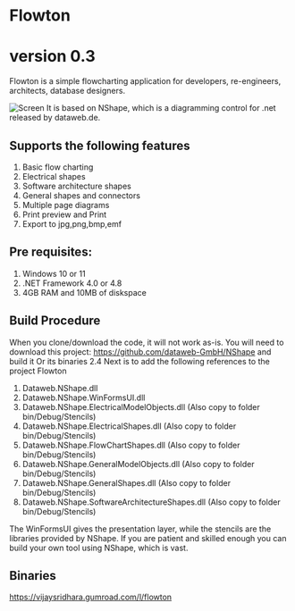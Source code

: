 # Flowton
# version 0.3
Flowton is a simple flowcharting application for developers, re-engineers, architects, database designers. 

![Screen](https://public-files.gumroad.com/8f54qwg4v4h4ehbrqx08avomb8yy)
It is based on NShape, which is a diagramming control for .net released by dataweb.de. 

## Supports the following features
1. Basic flow charting 
2. Electrical shapes
3. Software architecture shapes
4. General shapes and connectors
5. Multiple page diagrams
6. Print preview and Print
7. Export to jpg,png,bmp,emf

## Pre requisites:

1. Windows 10 or 11
2. .NET Framework 4.0 or 4.8
3. 4GB RAM and 10MB of diskspace

## Build Procedure
When you clone/download the code, it will not work as-is. You will need to download this project: https://github.com/dataweb-GmbH/NShape and build it Or its binaries 2.4
Next is to add the following references to the project Flowton
1. Dataweb.NShape.dll
2. Dataweb.NShape.WinFormsUI.dll 
3. Dataweb.NShape.ElectricalModelObjects.dll (Also copy to folder bin/Debug/Stencils)
4. Dataweb.NShape.ElectricalShapes.dll  (Also copy to folder bin/Debug/Stencils)
5. Dataweb.NShape.FlowChartShapes.dll (Also copy to folder bin/Debug/Stencils)
6. Dataweb.NShape.GeneralModelObjects.dll (Also copy to folder bin/Debug/Stencils)
7. Dataweb.NShape.GeneralShapes.dll (Also copy to folder bin/Debug/Stencils)
8. Dataweb.NShape.SoftwareArchitectureShapes.dll (Also copy to folder bin/Debug/Stencils)

The WinFormsUI gives the presentation layer, while the stencils are the libraries provided by NShape. If you are patient and skilled enough you can build your own tool using NShape, which is vast. 

## Binaries
https://vijaysridhara.gumroad.com/l/flowton

